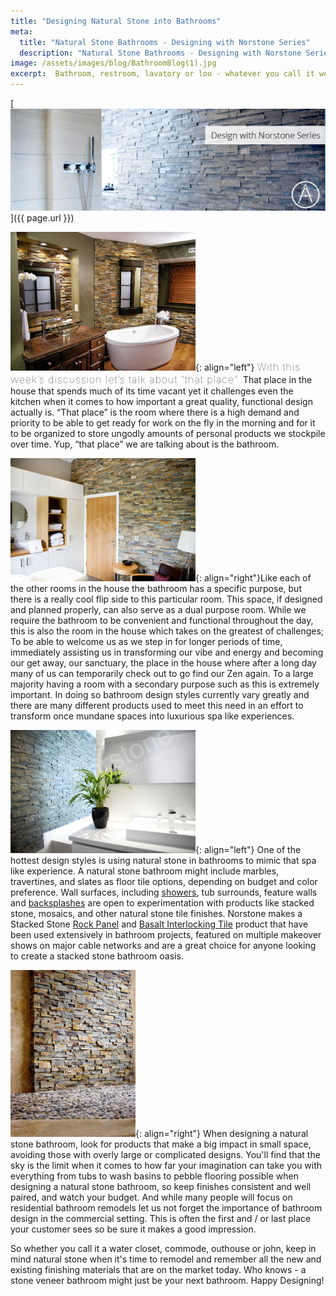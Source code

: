 ```yaml
---
title: "Designing Natural Stone into Bathrooms"
meta:
  title: "Natural Stone Bathrooms - Designing with Norstone Series"
  description: "Natural Stone Bathrooms - Designing with Norstone Series, natural stone bathroom, stacked stone bathroom, stone veneer bathroom"
image: /assets/images/blog/BathroomBlog(1).jpg
excerpt:  Bathroom, restroom, lavatory or loo - whatever you call it we all know it's one of, if not the most important place in your home. With square feet often being a precious commodity, bathrooms challenge your design acumen to accomplish great things in small spaces. This article touches on how natural stone can be used on many surfaces of a bathroom serving both functional and aesthetic purposes to help create the luxurious spa like feel that will make you not want to leave.
---
```


[![Bathroom Blog](/assets/images/blog/BathroomBlog(1).jpg)]({{ page.url }})

![Natural Stone Bathroom](/assets/images/blog/Natural-Stone-Bathroom.jpg){: align="left"} <span style="font-size:16px;font-weight:lighter;letter-spacing:1px">With this week’s discussion let’s talk about “that place”.</span> That place in the house that spends much of its time vacant yet it challenges even the kitchen when it comes to how important a great quality, functional design actually is. “That place” is the room where there is a high demand and priority to be able to get ready for work on the fly in the morning and for it to be organized to store ungodly amounts of personal products we stockpile over time. Yup, “that place” we are talking about is the bathroom.

![Stone Veneer Bathroom Feature Wall](/assets/images/blog/Stone-Veneer-Bathroom-Feature-Wall.jpg){: align="right"}Like each of the other rooms in the house the bathroom has a specific purpose, but there is a really cool flip side to this particular room. This space, if designed and planned properly, can also serve as a dual purpose room. While we require the bathroom to be convenient and functional throughout the day, this is also the room in the house which takes on the greatest of challenges; To be able to welcome us as we step in for longer periods of time, immediately assisting us in transforming our vibe and energy and becoming our get away, our sanctuary, the place in the house where after a long day many of us can temporarily check out to go find our Zen again. To a large majority having a room with a secondary purpose such as this is extremely important. In doing so bathroom design styles currently vary greatly and there are many different products used to meet this need in an effort to transform once mundane spaces into luxurious spa like experiences.

![Modern Stacked Stone Bathroom](/assets/images/blog/ModernStacked-Stone-Bathroom.jpg){: align="left"} One of the hottest design styles is using natural stone in bathrooms to mimic that spa like experience. A natural stone bathroom might include marbles, travertines, and slates as floor tile options, depending on budget and color preference. Wall surfaces, including [showers](/gallery/application/showers/), tub surrounds, feature walls and [backsplashes](/gallery/application/backsplashes/) are open to experimentation with products like stacked stone, mosaics, and other natural stone tile finishes. Norstone makes a Stacked Stone [Rock Panel](/products/stacked-stone-cladding/) and [Basalt Interlocking Tile](/products/modern-wall-tile/) product that have been used extensively in bathroom projects, featured on multiple makeover shows on major cable networks and are a great choice for anyone looking to create a stacked stone bathroom oasis.

![Stacked Stone Bathroom Shower Wall](/assets/images/blog/Stacked-Stone-Bathroom-Shower-Wall.jpg){: align="right"} When designing a natural stone bathroom, look for products that make a big impact in small space, avoiding those with overly large or complicated designs. You'll find that the sky is the limit when it comes to how far your imagination can take you with everything from tubs to wash basins to pebble flooring possible when designing a natural stone bathroom, so keep finishes consistent and well paired, and watch your budget. And while many people will focus on residential bathroom remodels let us not forget the importance of bathroom design in the commercial setting. This is often the first and / or last place your customer sees so be sure it makes a good impression.

So whether you call it a water closet, commode, outhouse or john, keep in mind natural stone when it's time to remodel and remember all the new and existing finishing materials that are on the market today. Who knows - a stone veneer bathroom might just be your next bathroom. Happy Designing!
